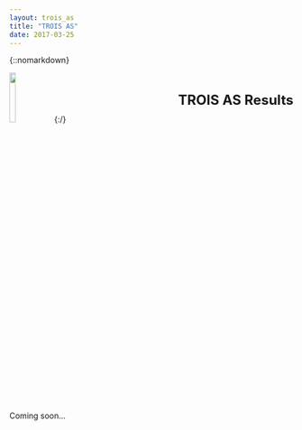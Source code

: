 ```yaml
---
layout: trois_as
title: "TROIS AS"
date: 2017-03-25
---
```


{::nomarkdown}
<div style="display:inline;text-align:left;">
<img src="{{site.url}}projects_dir/img/trois_as_original_text.png" width="15%" height="15%" border="0"/>
<div style="itext-align:center;float:right">
<br> <br> <b>
<font size="5">
TROIS AS Results <br>
</b> <br> <br>
</font>
</div>
</div>
{:/}

Coming soon...
